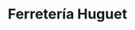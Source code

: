 ---
title: "Ferretería Huguet"
url: /san-miguel/ferreteria-huguet-3a-avenida-norte/
shop: hardware
---